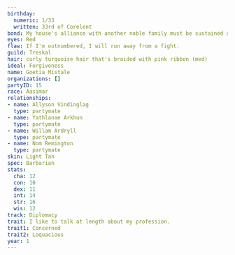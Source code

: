 ```yaml
---
birthday:
  numeric: 1/33
  written: 33rd of Corelent
bond: My house's alliance with another noble family must be sustained at all costs.
eyes: Red
flaw: If I'm outnumbered, I will run away from a fight.
guild: Treskal
hair: curly turquoise hair that's braided with pink ribbon (med)
ideal: Forgiveness
name: Goetia Mistale
organizations: []
partyID: 15
race: Aasimar
relationships:
- name: Allyson Vindinglag
  type: partymate
- name: Yathlanae Arkhun
  type: partymate
- name: Willam Ardryll
  type: partymate
- name: Nom Remington
  type: partymate
skin: Light Tan
spec: Barbarian
stats:
  cha: 12
  con: 10
  dex: 11
  int: 14
  str: 16
  wis: 12
track: Diplomacy
trait: I like to talk at length about my profession.
trait1: Concerned
trait2: Loquacious
year: 1
---
```

